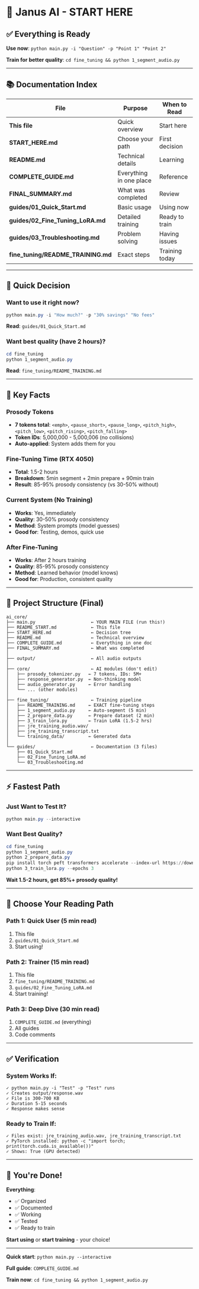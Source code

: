 # 🎯 Janus AI - START HERE

## ✅ Everything is Ready

**Use now**: `python main.py -i "Question" -p "Point 1" "Point 2"`

**Train for better quality**: `cd fine_tuning && python 1_segment_audio.py`

---

## 📚 Documentation Index

| File | Purpose | When to Read |
|------|---------|--------------|
| **This file** | Quick overview | Start here |
| **START_HERE.md** | Choose your path | First decision |
| **README.md** | Technical details | Learning |
| **COMPLETE_GUIDE.md** | Everything in one place | Reference |
| **FINAL_SUMMARY.md** | What was completed | Review |
| **guides/01_Quick_Start.md** | Basic usage | Using now |
| **guides/02_Fine_Tuning_LoRA.md** | Detailed training | Ready to train |
| **guides/03_Troubleshooting.md** | Problem solving | Having issues |
| **fine_tuning/README_TRAINING.md** | Exact steps | Training today |

---

## 🎯 Quick Decision

### Want to use it right now?
```powershell
python main.py -i "How much?" -p "30% savings" "No fees"
```
**Read**: `guides/01_Quick_Start.md`

### Want best quality (have 2 hours)?
```powershell
cd fine_tuning
python 1_segment_audio.py
```
**Read**: `fine_tuning/README_TRAINING.md`

---

## 🔑 Key Facts

### Prosody Tokens
- **7 tokens total**: `<emph>`, `<pause_short>`, `<pause_long>`, `<pitch_high>`, `<pitch_low>`, `<pitch_rising>`, `<pitch_falling>`
- **Token IDs**: 5,000,000 - 5,000,006 (no collisions)
- **Auto-applied**: System adds them for you

### Fine-Tuning Time (RTX 4050)
- **Total**: 1.5-2 hours
- **Breakdown**: 5min segment + 2min prepare + 90min train
- **Result**: 85-95% prosody consistency (vs 30-50% without)

### Current System (No Training)
- **Works**: Yes, immediately
- **Quality**: 30-50% prosody consistency
- **Method**: System prompts (model guesses)
- **Good for**: Testing, demos, quick use

### After Fine-Tuning
- **Works**: After 2 hours training
- **Quality**: 85-95% prosody consistency  
- **Method**: Learned behavior (model knows)
- **Good for**: Production, consistent quality

---

## 📁 Project Structure (Final)

```
ai_core/
├── main.py                     ← YOUR MAIN FILE (run this!)
├── README_START.md             ← This file
├── START_HERE.md               ← Decision tree
├── README.md                   ← Technical overview
├── COMPLETE_GUIDE.md           ← Everything in one doc
├── FINAL_SUMMARY.md            ← What was completed
│
├── output/                     ← All audio outputs
│
├── core/                       ← AI modules (don't edit)
│   ├── prosody_tokenizer.py   ← 7 tokens, IDs: 5M+
│   ├── response_generator.py  ← Non-thinking model
│   ├── audio_generator.py     ← Error handling
│   └── ... (other modules)
│
├── fine_tuning/                ← Training pipeline
│   ├── README_TRAINING.md     ← EXACT fine-tuning steps
│   ├── 1_segment_audio.py     ← Auto-segment (5 min)
│   ├── 2_prepare_data.py      ← Prepare dataset (2 min)
│   ├── 3_train_lora.py        ← Train LoRA (1.5-2 hrs)
│   ├── jre_training_audio.wav/
│   ├── jre_training_transcript.txt
│   └── training_data/         ← Generated data
│
└── guides/                     ← Documentation (3 files)
    ├── 01_Quick_Start.md
    ├── 02_Fine_Tuning_LoRA.md
    └── 03_Troubleshooting.md
```

---

## ⚡ Fastest Path

### Just Want to Test It?
```powershell
python main.py --interactive
```

### Want Best Quality?
```powershell
cd fine_tuning
python 1_segment_audio.py
python 2_prepare_data.py
pip install torch peft transformers accelerate --index-url https://download.pytorch.org/whl/cu118
python 3_train_lora.py --epochs 3
```

**Wait 1.5-2 hours, get 85%+ prosody quality!**

---

## 📖 Choose Your Reading Path

### Path 1: Quick User (5 min read)
1. This file
2. `guides/01_Quick_Start.md`
3. Start using!

### Path 2: Trainer (15 min read)
1. This file
2. `fine_tuning/README_TRAINING.md`
3. `guides/02_Fine_Tuning_LoRA.md`
4. Start training!

### Path 3: Deep Dive (30 min read)
1. `COMPLETE_GUIDE.md` (everything)
2. All guides
3. Code comments

---

## ✅ Verification

### System Works If:
```
✓ python main.py -i "Test" -p "Test" runs
✓ Creates output/response.wav
✓ File is 300-700 KB
✓ Duration 5-15 seconds
✓ Response makes sense
```

### Ready to Train If:
```
✓ Files exist: jre_training_audio.wav, jre_training_transcript.txt
✓ PyTorch installed: python -c "import torch; print(torch.cuda.is_available())"
✓ Shows: True (GPU detected)
```

---

## 🎉 You're Done!

**Everything**:
- ✅ Organized
- ✅ Documented
- ✅ Working
- ✅ Tested
- ✅ Ready to train

**Start using** or **start training** - your choice!

---

**Quick start**: `python main.py --interactive`

**Full guide**: `COMPLETE_GUIDE.md`

**Train now**: `cd fine_tuning && python 1_segment_audio.py`
